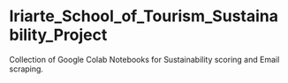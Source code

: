 # Iriarte_School_of_Tourism_Sustainability_Project
Collection of Google Colab Notebooks for Sustainability scoring and Email scraping.
